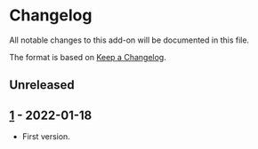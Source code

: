 # Changelog
All notable changes to this add-on will be documented in this file.

The format is based on [Keep a Changelog](https://keepachangelog.com/en/1.0.0/).

## Unreleased


## [1] - 2022-01-18

- First version.

[1]: https://github.com/zaproxy/zap-core-help/releases/help_ru_RU-v1

